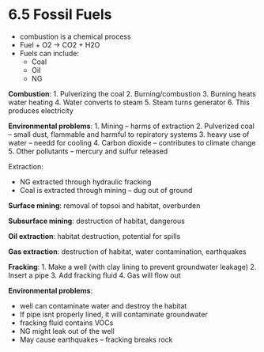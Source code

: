 # 6.5 Fossil Fuels

* combustion is a chemical process
* Fuel + O2 -&gt; CO2 + H2O
* Fuels can include:
  * Coal
  * Oil
  * NG

**Combustion**: 1. Pulverizing the coal 2. Burning/combustion 3. Burning heats water heating 4. Water converts to steam 5. Steam turns generator 6. This produces electricity

**Environmental problems**: 1. Mining – harms of extraction 2. Pulverized coal – small dust, flammable and harmful to repiratory systems 3. heavy use of water – needd for cooling 4. Carbon dioxide – contributes to climate change 5. Other pollutants – mercury and sulfur released

Extraction:

* NG extracted through hydraulic fracking
* Coal is extracted through mining – dug out of ground

**Surface mining**: removal of topsoi and habitat, overburden

**Subsurface mining**: destruction of habitat, dangerous

**Oil extraction**: habitat destruction, potential for spills

**Gas extraction**: destruction of habitat, water contamination, earthquakes

**Fracking**: 1. Make a well \(with clay lining to prevent groundwater leakage\) 2. Insert a pipe 3. Add fracking fluid 4. Gas will flow out

**Environmental problems**:

* well can contaminate water and destroy the habitat
* If pipe isnt properly lined, it will contaminate groundwater
* fracking fluid contains VOCs
* NG might leak out of the well
* May cause earthquakes – fracking breaks rock

